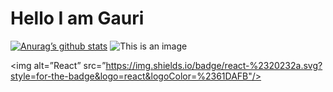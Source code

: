 # Hello I am Gauri



[![Anurag’s github stats](https://github-readme-stats.vercel.app/api?username=Gauri2121)](https://github.com/Gauri2121)
![This is an image](https://myoctocat.com/assets/images/base-octocat.svg)


<img alt=”React” src=”https://img.shields.io/badge/react-%2320232a.svg?style=for-the-badge&logo=react&logoColor=%2361DAFB"/>
